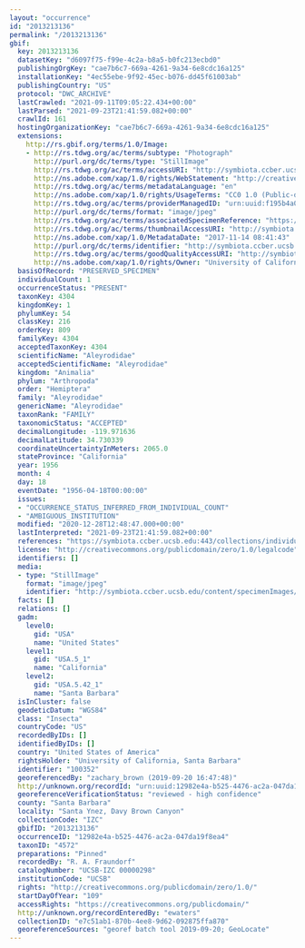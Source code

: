 ```yaml
---
layout: "occurrence"
id: "2013213136"
permalink: "/2013213136"
gbif:
  key: 2013213136
  datasetKey: "d6097f75-f99e-4c2a-b8a5-b0fc213ecbd0"
  publishingOrgKey: "cae7b6c7-669a-4261-9a34-6e8cdc16a125"
  installationKey: "4ec55ebe-9f92-45ec-b076-dd45f61003ab"
  publishingCountry: "US"
  protocol: "DWC_ARCHIVE"
  lastCrawled: "2021-09-11T09:05:22.434+00:00"
  lastParsed: "2021-09-23T21:41:59.082+00:00"
  crawlId: 161
  hostingOrganizationKey: "cae7b6c7-669a-4261-9a34-6e8cdc16a125"
  extensions:
    http://rs.gbif.org/terms/1.0/Image:
    - http://rs.tdwg.org/ac/terms/subtype: "Photograph"
      http://purl.org/dc/terms/type: "StillImage"
      http://rs.tdwg.org/ac/terms/accessURI: "http://symbiota.ccber.ucsb.edu/content/specimenImages/UCSB_IZC/UCSB-IZC00000/UCSB-IZC_00000298.jpg"
      http://ns.adobe.com/xap/1.0/rights/WebStatement: "http://creativecommons.org/publicdomain/zero/1.0/"
      http://rs.tdwg.org/ac/terms/metadataLanguage: "en"
      http://ns.adobe.com/xap/1.0/rights/UsageTerms: "CC0 1.0 (Public-domain)"
      http://rs.tdwg.org/ac/terms/providerManagedID: "urn:uuid:f195b4a0-1d4a-460e-8074-2fe84dac2450"
      http://purl.org/dc/terms/format: "image/jpeg"
      http://rs.tdwg.org/ac/terms/associatedSpecimenReference: "https://symbiota.ccber.ucsb.edu:443/collections/individual/index.php?occid=100352"
      http://rs.tdwg.org/ac/terms/thumbnailAccessURI: "http://symbiota.ccber.ucsb.edu/content/specimenImages/UCSB_IZC/UCSB-IZC00000/UCSB-IZC_00000298_tn.jpg"
      http://ns.adobe.com/xap/1.0/MetadataDate: "2017-11-14 08:41:43"
      http://purl.org/dc/terms/identifier: "http://symbiota.ccber.ucsb.edu/content/specimenImages/UCSB_IZC/UCSB-IZC00000/UCSB-IZC_00000298.jpg"
      http://rs.tdwg.org/ac/terms/goodQualityAccessURI: "http://symbiota.ccber.ucsb.edu/content/specimenImages/UCSB_IZC/UCSB-IZC00000/UCSB-IZC_00000298.jpg"
      http://ns.adobe.com/xap/1.0/rights/Owner: "University of California, Santa Barbara"
  basisOfRecord: "PRESERVED_SPECIMEN"
  individualCount: 1
  occurrenceStatus: "PRESENT"
  taxonKey: 4304
  kingdomKey: 1
  phylumKey: 54
  classKey: 216
  orderKey: 809
  familyKey: 4304
  acceptedTaxonKey: 4304
  scientificName: "Aleyrodidae"
  acceptedScientificName: "Aleyrodidae"
  kingdom: "Animalia"
  phylum: "Arthropoda"
  order: "Hemiptera"
  family: "Aleyrodidae"
  genericName: "Aleyrodidae"
  taxonRank: "FAMILY"
  taxonomicStatus: "ACCEPTED"
  decimalLongitude: -119.971636
  decimalLatitude: 34.730339
  coordinateUncertaintyInMeters: 2065.0
  stateProvince: "California"
  year: 1956
  month: 4
  day: 18
  eventDate: "1956-04-18T00:00:00"
  issues:
  - "OCCURRENCE_STATUS_INFERRED_FROM_INDIVIDUAL_COUNT"
  - "AMBIGUOUS_INSTITUTION"
  modified: "2020-12-28T12:48:47.000+00:00"
  lastInterpreted: "2021-09-23T21:41:59.082+00:00"
  references: "https://symbiota.ccber.ucsb.edu:443/collections/individual/index.php?occid=100352"
  license: "http://creativecommons.org/publicdomain/zero/1.0/legalcode"
  identifiers: []
  media:
  - type: "StillImage"
    format: "image/jpeg"
    identifier: "http://symbiota.ccber.ucsb.edu/content/specimenImages/UCSB_IZC/UCSB-IZC00000/UCSB-IZC_00000298.jpg"
  facts: []
  relations: []
  gadm:
    level0:
      gid: "USA"
      name: "United States"
    level1:
      gid: "USA.5_1"
      name: "California"
    level2:
      gid: "USA.5.42_1"
      name: "Santa Barbara"
  isInCluster: false
  geodeticDatum: "WGS84"
  class: "Insecta"
  countryCode: "US"
  recordedByIDs: []
  identifiedByIDs: []
  country: "United States of America"
  rightsHolder: "University of California, Santa Barbara"
  identifier: "100352"
  georeferencedBy: "zachary_brown (2019-09-20 16:47:48)"
  http://unknown.org/recordId: "urn:uuid:12982e4a-b525-4476-ac2a-047da19f8ea4"
  georeferenceVerificationStatus: "reviewed - high confidence"
  county: "Santa Barbara"
  locality: "Santa Ynez, Davy Brown Canyon"
  collectionCode: "IZC"
  gbifID: "2013213136"
  occurrenceID: "12982e4a-b525-4476-ac2a-047da19f8ea4"
  taxonID: "4572"
  preparations: "Pinned"
  recordedBy: "R. A. Fraundorf"
  catalogNumber: "UCSB-IZC 00000298"
  institutionCode: "UCSB"
  rights: "http://creativecommons.org/publicdomain/zero/1.0/"
  startDayOfYear: "109"
  accessRights: "https://creativecommons.org/publicdomain/"
  http://unknown.org/recordEnteredBy: "ewaters"
  collectionID: "e7c51ab1-870b-4ee8-9d62-092875ffa870"
  georeferenceSources: "georef batch tool 2019-09-20; GeoLocate"
---
```

